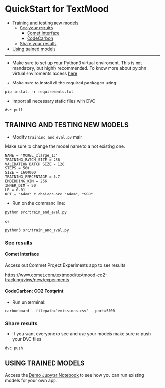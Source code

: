 
# QuickStart for TextMood

- [Training and testing new models](#training-and-testing-new-models)
  - [See your results](#see-results)
    - [Comet interface](#comet-interface)
    - [CodeCarbon](#codecarbon:-co2-footprint)
  - [Share your results](#share-results)
- [Using trained models](#using-trained-models)

---

- Make sure to set up your Python3 virtual enviroment. This is not mandatory, but highly recommended. To know more about pytohn virtual enviroments access [here](https://realpython.com/python-virtual-environments-a-primer/#why-do-you-need-virtual-environments)

- Make sure to install all the required packages using:
```
pip install -r requirements.txt
```

- Import all necessary static files with DVC
```
dvc pull
```

## TRAINING AND TESTING NEW MODELS

- Modify `training_and_eval.py` main 

Make sure to change the model name to a not existing one.

```
NAME = 'MODEL_xlarge_11'
TRAINING_BATCH_SIZE = 256
VALIDATION_BATCH_SIZE = 128
STEPS = 500
SIZE = 1600000
TRAINING_PERCENTAGE = 0.7
EMBEDDING_DIM = 256
INNER_DIM = 50
LR = 0.01
OPT = "Adam" # choices are "Adam", "SGD"
```

- Run on the command line:
```
python src/train_and_eval.py
```
or
```
python3 src/train_and_eval.py
```

### See results

#### Comet Interface

Access out Commet Project Experiments app to see results

https://www.comet.com/textmood/textmood-co2-tracking/view/new/experiments

#### CodeCarbon: CO2 Footprint

- Run un terminal:

```
carbonboard --filepath="emissions.csv" --port=5000
```
### Share results

- If you want everyone to see and use your models make sure to push your DVC files

```
dvc push
```

## USING TRAINED MODELS

Access the [Demo Jupyter Notebook](./../src/demo.ipynb) to see how you can run existing models for your own app.
